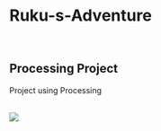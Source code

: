 # Ruku-s-Adventure

<br>

## Processing Project
Project using Processing

<br>

<img src="https://github.com/user-attachments/assets/f5e4b1b7-4b26-437e-8654-942411baabf9">
